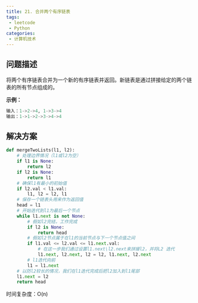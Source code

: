 ```yaml
---
title: 21. 合并两个有序链表
tags:
 - leetcode
 - Python
categories:
 - 计算机技术
---
```

## 问题描述

将两个有序链表合并为一个新的有序链表并返回。新链表是通过拼接给定的两个链表的所有节点组成的。
<!-- more -->
**示例：**

```python
输入：1->2->4, 1->3->4
输出：1->1->2->3->4->4
```

## 解决方案

``````python
def mergeTwoLists(l1, l2):
    # 处理边界情况（l1或l2为空）
    if l1 is None:
        return l2
    if l2 is None:
        return l1
    # 确保l1有最小的初始值
    if l2.val < l1.val:
        l1, l2 = l2, l1
    # 保存一个链表头用来作为返回值
    head = l1
    # 开始迭代到l1为最后一个节点
    while l1.next is not None:
        # 假如l2完结，工作完成
        if l2 is None:
            return head
        # 假如l2节点属于在l1的当前节点与下一个节点值之间
        if l1.val <= l2.val <= l1.next.val:
            # 在这一步我们通过设置l1.next\l2.next来拼接l2，并将L2 迭代
            l1.next, l2.next, l2 = l2, l1.next, l2.next
        # l1迭代向前
        l1 = l1.next
    # 以防l2较长的情况，我们在l1迭代完成后把l2加入到l1尾部
    l1.next = l2
    return head
``````

时间复杂度：O(n)
